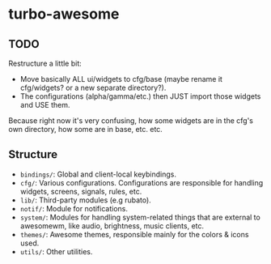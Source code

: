 # turbo-awesome

## TODO

Restructure a little bit:
- Move basically ALL ui/widgets to cfg/base (maybe rename it cfg/widgets? or a
  new separate directory?).
- The configurations (alpha/gamma/etc.) then JUST import those widgets and USE
  them.

Because right now it's very confusing, how some widgets are in the cfg's own
directory, how some are in base, etc. etc.

## Structure

- `bindings/`: Global and client-local keybindings.
- `cfg/`: Various configurations. Configurations are responsible for handling
  widgets, screens, signals, rules, etc.
- `lib/`: Third-party modules (e.g rubato).
- `notif/`: Module for notifications.
- `system/`: Modules for handling system-related things that are external to
  awesomewm, like audio, brightness, music clients, etc.
- `themes/`: Awesome themes, responsible mainly for the colors & icons used.
- `utils/`: Other utilities.
